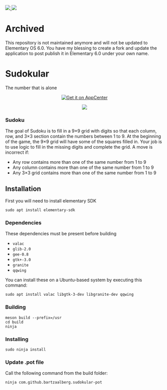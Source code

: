 <a href="https://gitlocalize.com/repo/4343"> <img src="https://gitlocalize.com/repo/4343/whole_project/badge.svg" /> </a>
<img src="https://travis-ci.org/bartzaalberg/sudokular.svg?branch=master" />

# Archived
This repository is not maintained anymore and will not be updated to Elementary OS 6.0. You have my blessing to create a fork and update the application to post publish it in Elementary 6.0 under your own name. 

# Sudokular
The number that is alone

<p align="center">
    <a href="https://appcenter.elementary.io/com.github.bartzaalberg.sudokular">
        <img src="https://appcenter.elementary.io/badge.svg" alt="Get it on AppCenter">
    </a>
</p>

<p align="center">
    <img
    src="https://raw.githubusercontent.com/bartzaalberg/sudokular/master/screenshot.png" />
</p>

### Sudoku

The goal of Sudoku is to fill in a 9×9 grid with digits so that each column, row, and 3×3 section contain the numbers between 1 to 9. At the beginning of the game, the 9×9 grid will have some of the squares filled in. Your job is to use logic to fill in the missing digits and complete the grid. A move is incorrect if:

* Any row contains more than one of the same number from 1 to 9
* Any column contains more than one of the same number from 1 to 9
* Any 3×3 grid contains more than one of the same number from 1 to 9

## Installation

First you will need to install elementary SDK

 `sudo apt install elementary-sdk`

### Dependencies

These dependencies must be present before building
 - `valac`
 - `glib-2.0`
 - `gee-0.8`
 - `gtk+-3.0`
 - `granite`
 - `qqwing`

 You can install these on a Ubuntu-based system by executing this command:

 `sudo apt install valac libgtk-3-dev libgranite-dev qqwing`

### Building
```
meson build --prefix=/usr
cd build
ninja
```

### Installing
`sudo ninja install`

### Update .pot file
Call the following command from the build folder:

`ninja com.github.bartzaalberg.sudokular-pot`
